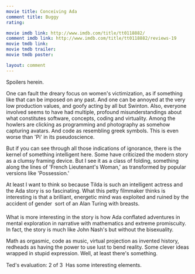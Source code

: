 ```yaml
---
movie title: Conceiving Ada
comment title: Buggy
rating: 

movie imdb link: http://www.imdb.com/title/tt0118882/
comment imdb link: http://www.imdb.com/title/tt0118882/reviews-19
movie tmdb link: 
movie tmdb trailer: 
movie tmdb poster: 

layout: comment
---
```


Spoilers herein.

One can fault the dreary focus on women's victimization, as if something like that can be imposed on any past. And one can be annoyed at the very low production values, and goofy acting by all but Swinton. Also, everyone involved seems to have had multiple, profound misunderstandings about what constitutes software, concepts, coding and virtuality. Among the howlers are clicking as programming and photography as somehow capturing avatars. And code as resembling greek symbols. This is even worse than 'Pi' in its pseudoscience.

But if you can see through all those indications of ignorance, there is the kernel of something intelligent here. Some have criticized the modern story as a clumsy framing device. But I see it as a class of folding, something along the lines of 'French Lieutenant's Woman,' as transformed by popular versions like 'Possession.'

At least I want to think so because Tilda is such an intelligent actress and the Ada story is so fascinating. What this petty filmmaker thinks is interesting is that a brilliant, energetic mind was exploited and ruined by the accident of gender  sort of an Alan Turing with breasts.

What is more interesting in the story is how Ada conflated adventures in mental exploration in narrative with mathematics and extreme promiscuity. In fact, the story is much like John Nash's but without the bisexuality.

Math as orgasmic, code as music, virtual projection as invented history, redheads as having the power to use lust to bend reality. Some clever ideas wrapped in stupid expression. Well, at least there's something.

Ted's evaluation: 2 of 3  Has some interesting elements.